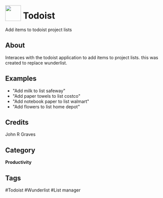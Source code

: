 # <img src="https://raw.githack.com/FortAwesome/Font-Awesome/master/svgs/solid/robot.svg" card_color="#40DBB0" width="50" height="50" style="vertical-align:bottom"/> Todoist
Add items to todoist project lists

## About
Interaces with the todoist application to add items to project lists.  this was created to replace wunderlist.

## Examples
* "Add milk to list safeway"
* "Add paper towels to list costco"
* "Add notebook paper to list walmart"
* "Add flowers to list home depot"

## Credits
John R Graves

## Category
**Productivity**

## Tags
#Todoist
#Wunderlist
#List manager

